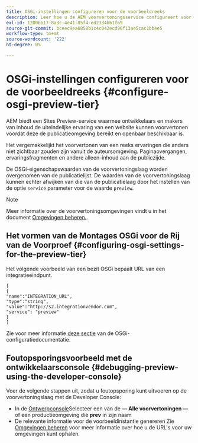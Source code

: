 ```yaml
---
title: OSGi-instellingen configureren voor de voorbeeldreeks
description: Leer hoe u de AEM voorvertoningsservice configureert voor een voorvertoning van inhoud voordat u live gaat.
exl-id: 1200bb17-8a3c-4e41-85f4-ed2334b61f69
source-git-commit: bceec9ea6858b1c4c042ecd96f13ae5cac1bbee5
workflow-type: tm+mt
source-wordcount: '222'
ht-degree: 0%

---
```


# OSGi-instellingen configureren voor de voorbeeldreeks {#configure-osgi-preview-tier}

AEM biedt een Sites Preview-service waarmee ontwikkelaars en makers van inhoud de uiteindelijke ervaring van een website kunnen voorvertonen voordat deze de publicatieomgeving bereikt en openbaar beschikbaar is.

Het vergemakkelijkt het voorvertonen van een reeks ervaringen die anders niet zichtbaar zouden zijn vanuit de auteursomgeving. Paginaovergangen, ervaringsfragmenten en andere alleen-inhoud aan de publiczijde.

De OSGi-eigenschapswaarden van de voorvertoningslaag worden overgenomen van de publicatielijst. De waarden van de voorvertoningslaag kunnen echter afwijken van die van de publicatielaag door het instellen van de optie `service` parameter voor de waarde `preview`.

>[!NOTE]
>
>Meer informatie over de voorvertoningsomgevingen vindt u in het document [Omgevingen beheren.](/help/implementing/cloud-manager/manage-environments.md#access-preview-service).

## Het vormen van de Montages OSGi voor de Rij van de Voorproef {#configuring-osgi-settings-for-the-preview-tier}

Het volgende voorbeeld van een bezit OSGi bepaalt URL van een integratieeindpunt.

```
[
{
"name":"INTEGRATION_URL",
"type":"string",
"value":"http://s2.integrationvendor.com",
"service": "preview"
}
]
```

Zie voor meer informatie [deze sectie](/help/implementing/deploying/configuring-osgi.md#author-vs-publish-configuration) van de OSGi-configuratiedocumentatie.

## Foutopsporingsvoorbeeld met de ontwikkelaarsconsole {#debugging-preview-using-the-developer-console}

Voer de volgende stappen uit, zodat u foutopsporing kunt uitvoeren op de voorvertoningslaag met de Developer Console:

* In de [Ontwerpconsole](/help/implementing/developing/introduction/development-guidelines.md#aem-as-a-cloud-service-development-tools)Selecteer een van de **— Alle voorvertoningen —** of een productieomgeving die **prev** in zijn naam
* De relevante informatie voor de voorbeeldinstantie genereren Zie [Omgevingen beheren](/help/implementing/cloud-manager/manage-environments.md) voor meer informatie over hoe u de URL&#39;s voor uw omgevingen kunt ophalen.
